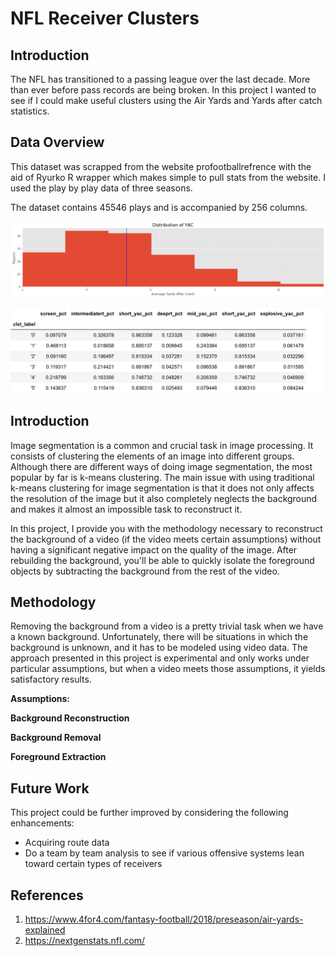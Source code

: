 # NFL Receiver Clusters 


## Introduction

The NFL has transitioned to a passing league over the last decade. More than ever before pass records are being broken. In this project I wanted to see if I could make useful clusters using the Air Yards and Yards after catch statistics.  



## Data Overview
This dataset was scrapped from the website profootballrefrence with the aid of Ryurko R wrapper which makes simple to pull stats from the website. I used the play by play data of three seasons. 

The dataset contains 45546 plays and is accompanied by 256 columns.


![Distribution of YAC](README/Distribution%20of%20YAC.png)

![Cluster_means](README/table_clust.png)



## Introduction

Image segmentation is a common and crucial task in image processing. It consists of clustering the elements of an image into different groups. Although there are different ways of doing image segmentation, the most popular by far is k-means clustering. The main issue with using traditional k-means clustering for image segmentation is that it does not only affects the resolution of the image but it also completely neglects the background and makes it almost an impossible task to reconstruct it.

In this project, I provide you with the methodology necessary to reconstruct the background of a video (if the video meets certain assumptions) without having a significant negative impact on the quality of the image. After rebuilding the background, you'll be able to quickly isolate the foreground objects by subtracting the background from the rest of the video.



## Methodology

Removing the background from a video is a pretty trivial task when we have a known background. Unfortunately, there will be situations in which the background is unknown, and it has to be modeled using video data. The approach presented in this project is experimental and only works under particular assumptions, but when a video meets those assumptions, it yields satisfactory results.

**Assumptions:**





**Background Reconstruction**





**Background Removal**





**Foreground Extraction**




## Future Work

This project could be further improved by considering the following enhancements:
- Acquiring route data 
- Do a team by team analysis to see if various offensive systems lean toward certain types of receivers 



## References

1. https://www.4for4.com/fantasy-football/2018/preseason/air-yards-explained
2. https://nextgenstats.nfl.com/



